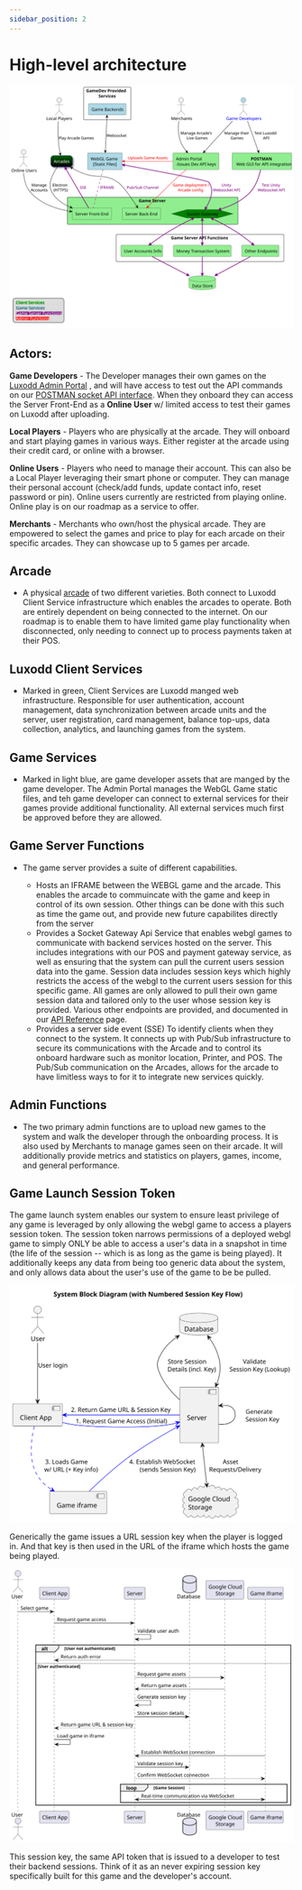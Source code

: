 ```yaml
---
sidebar_position: 2
---
```


# High-level architecture

![alt text](assets/Current-APIIntegration.svg)

## Actors:

**Game Developers** - The Developer manages their own games on the [Luxodd Admin Portal](https://admin.luxodd.com)  , and will have access to test out the API commands on our [POSTMAN socket API interface](./websocket.mdx). When they onboard they can access the Server Front-End as a **Online User** w/ limited access to test their games on Luxodd after uploading.

**Local Players** - Players who are physically at the arcade. They will onboard and start playing games in various ways. Either register at the arcade using their credit card, or online with a browser.

**Online Users** - Players who need to manage their account. This can also be a Local Player leveraging their smart phone or computer. They can manage their personal account (check/add funds, update contact info, reset password or pin). Online users currently are restricted from playing online. Online play is on our roadmap as a service to offer.

**Merchants** - Merchants who own/host the physical arcade. They are empowered to select the games and price to play for each arcade on their specific arcades. They can showcase up to 5 games per arcade.

## Arcade

- A physical [arcade](hardware-specification.md) of two different varieties. Both connect to Luxodd Client Service infrastructure which enables the arcades to operate. Both are entirely dependent on being connected to the internet. On our roadmap is to enable them to have limited game play functionality when disconnected, only needing to connect up to process payments taken at their POS.

## Luxodd Client Services

- Marked in green, Client Services are Luxodd manged web infrastructure. Responsible for user authentication, account management, data synchronization between arcade units and the server, user registration, card management, balance top-ups, data collection, analytics, and launching games from the system.

## Game Services

- Marked in light blue, are game developer assets that are manged by the game developer. The Admin Portal manages the WebGL Game static files, and teh game developer can connect to external services for their games provide additional functionality. All external services much first be approved before they are allowed. 

## Game Server Functions

- The game server provides a suite of different capabilities. 

    - Hosts an IFRAME between the WEBGL game and the arcade. This enables the arcade to commuincate with the game and keep in control of its own session. Other things can be done with this such as time the game out, and provide new future capabilites directly from the server
    - Provides a Socket Gateway Api Service that enables webgl games to communicate with backend services hosted on the server. This includes integrations with our POS and payment gateway service, as well as ensuring that the system can pull the current users session data into the game. Session data includes session keys which highly restricts the access of the webgl to the current users session for this specific game. All games are only allowed to pull their own game session data and tailored only to the user whose session key is provided. Various other endpoints are provided, and documented in our [API Reference](unity-plugin/api-reference.md) page.
    - Provides a server side event (SSE) To identify clients when they connect to the system. It connects up with Pub/Sub infrastructure to secure its communications with the Arcade and to control its onboard hardware such as monitor location, Printer, and POS. The Pub/Sub communication on the Arcades, allows for the arcade to have limitless ways to for it to integrate new services quickly.

## Admin Functions

- The two primary admin functions are to upload new games to the system and walk the developer through the onboarding process. It is also used by Merchants to manage games seen on their arcade. It will additionally provide metrics and statistics on players, games, income, and general performance.


## Game Launch Session Token

The game launch system enables our system to ensure least privilege of any game is leveraged by only allowing the webgl game to access a players session token. The session token narrows permissions of a deployed webgl game to simply ONLY be able to access a user's data in a snapshot in time (the life of the session -- which is as long as the game is being played). It additionally keeps any data from being too generic data about the system, and only allows data about the user's use of the game to be be pulled.

![game token generation block](assets/gameTokenGeneration-Block.svg)

Generically the game issues a URL session key when the player is logged in. And that key is then used in the URL of the iframe which hosts the game being played.

![gameTokenGeneration-Seq](assets/gameTokenGeneration-Seq.svg)

This session key, the same API token that is issued to a developer to test their backend sessions. Think of it as an never expiring session key specifically built for this game and the developer's account.